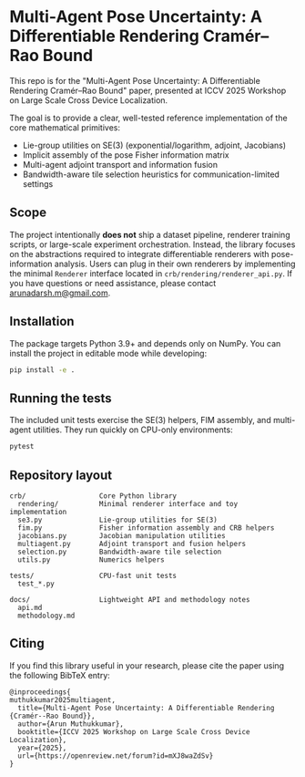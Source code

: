 # Multi-Agent Pose Uncertainty: A Differentiable Rendering Cramér–Rao Bound

This repo is for the "Multi-Agent Pose Uncertainty: A Differentiable Rendering Cramér–Rao Bound" paper, presented at ICCV 2025 Workshop on Large Scale Cross Device Localization.

The goal is to provide a clear, well-tested reference implementation of
the core mathematical primitives:

- Lie-group utilities on SE(3) (exponential/logarithm, adjoint, Jacobians)
- Implicit assembly of the pose Fisher information matrix
- Multi-agent adjoint transport and information fusion
- Bandwidth-aware tile selection heuristics for communication-limited
  settings

## Scope

The project intentionally **does not** ship a dataset pipeline, renderer
training scripts, or large-scale experiment orchestration.  Instead, the
library focuses on the abstractions required to integrate differentiable
renderers with pose-information analysis.  Users can plug in their own
renderers by implementing the minimal `Renderer` interface located in
`crb/rendering/renderer_api.py`. If you have questions or need assistance, please contact [arunadarsh.m@gmail.com](mailto:arunadarsh.m@gmail.com).

## Installation

The package targets Python 3.9+ and depends only on NumPy.  You can
install the project in editable mode while developing:

```bash
pip install -e .
```

## Running the tests

The included unit tests exercise the SE(3) helpers, FIM assembly, and
multi-agent utilities.  They run quickly on CPU-only environments:

```bash
pytest
```

## Repository layout

```
crb/                  Core Python library
  rendering/          Minimal renderer interface and toy implementation
  se3.py              Lie-group utilities for SE(3)
  fim.py              Fisher information assembly and CRB helpers
  jacobians.py        Jacobian manipulation utilities
  multiagent.py       Adjoint transport and fusion helpers
  selection.py        Bandwidth-aware tile selection
  utils.py            Numerics helpers

tests/                CPU-fast unit tests
  test_*.py

docs/                 Lightweight API and methodology notes
  api.md
  methodology.md
```

## Citing

If you find this library useful in your research, please cite the paper
using the following BibTeX entry:

```
@inproceedings{
muthukkumar2025multiagent,
  title={Multi-Agent Pose Uncertainty: A Differentiable Rendering {Cramér--Rao Bound}},
  author={Arun Muthukkumar},
  booktitle={ICCV 2025 Workshop on Large Scale Cross Device Localization},
  year={2025},
  url={https://openreview.net/forum?id=mXJ8waZdSv}
}
```
